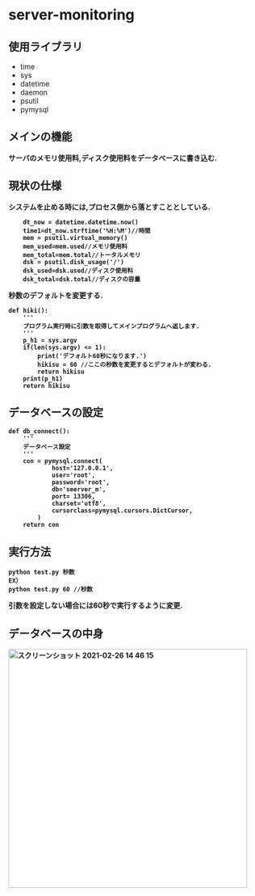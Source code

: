 # server-monitoring
## 使用ライブラリ
* time
*  sys
*  datetime
*  daemon
*  psutil
*  pymysql

## メインの機能
<b>サーバのメモリ使用料,ディスク使用料をデータベースに書き込む.

## 現状の仕様
システムを止める時には,プロセス側から落とすこととしている.
```
    dt_now = datetime.datetime.now()
    time1=dt_now.strftime('%H:%M')//時間
    mem = psutil.virtual_memory()
    mem_used=mem.used//メモリ使用料
    mem_total=mem.total//トータルメモリ
    dsk = psutil.disk_usage('/')
    dsk_used=dsk.used//ディスク使用料
    dsk_total=dsk.total//ディスクの容量
```
秒数のデフォルトを変更する.

```
def hiki():
    '''
    プログラム実行時に引数を取得してメインプログラムへ返します.
    '''
    p_h1 = sys.argv
    if(len(sys.argv) <= 1):
        print('デフォルト60秒になります.')
        hikisu = 60 //ここの秒数を変更するとデフォルトが変わる.
        return hikisu
    print(p_h1)
    return hikisu
```
## データベースの設定
```
def db_connect():
    '''
    データベース設定
    '''
    con = pymysql.connect(
            host='127.0.0.1',
            user='root',
            password='root',
            db='seerver_m',
            port= 13306,
            charset='utf8',
            cursorclass=pymysql.cursors.DictCursor,
        )
    return con
```
## 実行方法
```
python test.py 秒数
EX）
python test.py 60 //秒数
```
引数を設定しない場合には60秒で実行するように変更.

## データベースの中身
<img width="473" alt="スクリーンショット 2021-02-26 14 46 15" src="https://user-images.githubusercontent.com/45090872/109260502-90a6f400-7841-11eb-95a4-1d360900015a.png">
